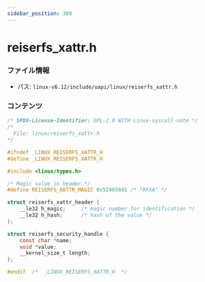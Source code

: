 ```yaml
---
sidebar_position: 389
---
```

# reiserfs_xattr.h

### ファイル情報

- パス: `linux-v6.12/include/uapi/linux/reiserfs_xattr.h`

### コンテンツ

```h
/* SPDX-License-Identifier: GPL-2.0 WITH Linux-syscall-note */
/*
  File: linux/reiserfs_xattr.h
*/

#ifndef _LINUX_REISERFS_XATTR_H
#define _LINUX_REISERFS_XATTR_H

#include <linux/types.h>

/* Magic value in header */
#define REISERFS_XATTR_MAGIC 0x52465841	/* "RFXA" */

struct reiserfs_xattr_header {
	__le32 h_magic;		/* magic number for identification */
	__le32 h_hash;		/* hash of the value */
};

struct reiserfs_security_handle {
	const char *name;
	void *value;
	__kernel_size_t length;
};

#endif  /*  _LINUX_REISERFS_XATTR_H  */

```
